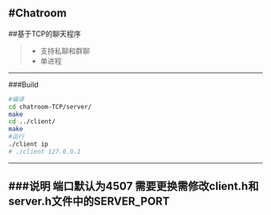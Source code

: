 #Chatroom
---------------------
##基于TCP的聊天程序
> * 支持私聊和群聊
> * 单进程
---------------------
###Build
```sh
#编译
cd chatroom-TCP/server/
make
cd ../client/
make
#运行
./client ip  
# ./client 127.0.0.1
```
-----------------
###说明
端口默认为**4507**
需要更换需修改**client.h**和**server.h**文件中的**SERVER_PORT**
--------------------
 
